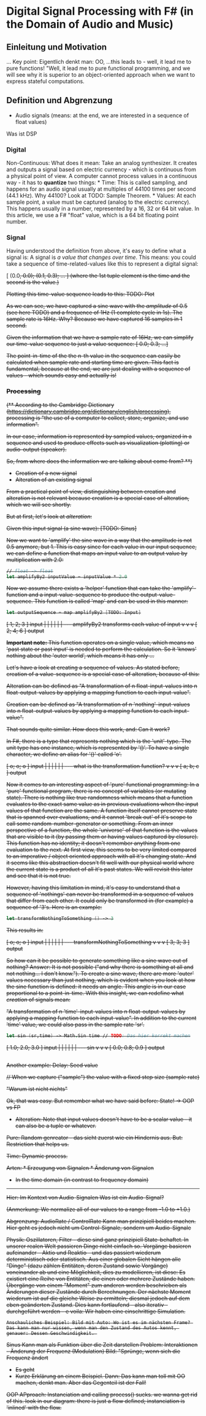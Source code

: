 
# Digital Signal Processing with F# (in the Domain of Audio and Music)

## Einleitung und Motivation

... 
Key point: Eigentlich denkt man: OO,  ...this leads to - well, it lead me to pure functions!
"Well, it lead me to pure functional programming, and we will see why it is superior to an object-oriented approach when we want to express stateful computations.

## Definition und Abgrenzung

* Audio signals (means: at the end, we are interested in a sequence of float values)

Was ist DSP

### Digital
Non-Continuous: What does it mean: Take an analog synthesizer. It creates and outputs a signal based on electric currency - which is continuous from a physical point of view. A computer cannot process values in a continuous way - it has to **quantize** two things:
    * Time: This is called sampling, and happens for an audio signal usually at multiples of 44100 times per second (44.1 kHz). Why 44100? Look at TODO: Sample Theorem.
    * Values: At each sample point, a value must be captured (analog to the electric currency). This happens usually in a number, represented by a 16, 32 or 64 bit value. In this article, we use a F# "float" value, which is a 64 bit floating point number.

### Signal
Having understood the definition from above, it's easy to define what a signal is: A signal is *a value that changes over time*. This means: you could take a sequence of time-related-values like this to represent a digital signal:

[ (0.0<s>, 0.0); (0.1<s>, 0.3); ... ]
(where the 1st tuple element is the time and the second is the value.)

Plotting this time-value sequence leads to this:
TODO: Plot

As we can see, we have captured a sine wave with the *amplitude* of 0.5 (see here TODO) and a frequence of 1Hz (1 complete cycle in 1s). The sample rate is 16Hz. Why? Because we have captured 16 samples in 1 second.

Given the information that we have a sample rate of 16Hz, we can simplify our time-value sequence to just a value sequence:
[ 0.0; 0.3; ...]

The point-in-time of the the n-th value in the sequence can easily be calculated when sample rate and starting time are given. This fact is fundamental, because at the end, we are just dealing with a sequence of values - which sounds easy and actually is!

### Processing

(**
According to the Cambridge Dictionary (https://dictionary.cambridge.org/dictionary/english/processing), processing is "the use of a computer to collect, store, organize, and use information".

In our case, information is represented by sampled values, organized in a sequence and used to produce effects such as visualization (plotting) or audio-output (speaker).

So, from where does the information we are talking about come from?
**)

* Creation of a new signal
* Alteration of an existing signal

From a practical point of view, distinguishing between creation and alteration is not relevant because creation is a special case of alteration, which we will see shortly.

But at first, let's look at *alteration*:

Given this input signal (a sine wave):
[TODO: Sinus]

Now we want to 'amplify' the sine wave in a way that the amplitude is not 0.5 anymore, but 1. This is easy since for each value in our input sequence, we can define a function that maps an input value to an output value by multiplication with 2.0:

```fsharp
// float -> float
let amplifyBy2 inputValue = inputValue * 2.0
```

Now we assume there exists a 'helper' function that can take the 'amplify'-function and a input-value-sequence to produce the output-value-sequence. This function is called 'map' and can be used in this manner:

```fsharp
let outputSequence = map amplifyBy2 [TODO: Input]
```

[ 1; 2; 3 ]   input
  |  |  |
  |  |  | --- amplifyBy2 transforms each value of input
  v  v  v
[ 2; 4; 6 ]   output


**Important note:** This function operates on a single value, which means no 'past state or past input' is needed to perform the calculation. So it 'knows' nothing about the 'outer world', which means it has only ...

Let's have a look at creating a sequence of values. As stated before, creation of a value-sequence is a special case of alteration, because of this:

Alteration can be defined as "A transformation of n float-input-values into n float-output-values by applying a mapping function to each input-value". 

Creation can be defined as "A transformation of n 'nothing'-input-values into n float-output-values by applying a mapping function to each input-value".

That sounds quite similar. How does this work, and: Can it work?

In F#, there is a type that represents nothing which is the 'unit'-type. The unit type has one instance, which is represented by '()'. To have a single character, we define an alias for '()' called 'o'.

[ o; o; o ]   input
  |  |  |
  |  |  | --- what is the transformation function?
  v  v  v
[ a; b; c ]   output

Now it comes to an interesting aspect of 'pure' functional programming: In a 'pure' functional program, there is no concept of variables (or mutating state). There is nothing like true randomness which means that a function evaluates to the exact same value as in previous evaluations when the input values of that function are the same. A function itself cannot preserve state that is spanned over evaluations, and it cannot 'break out' of it's scope to call some random-number-generator or something. From an inner perspective of a function, the whole 'universe' of that function is the values that are visible to it (by passing them or having values captured by closure). This function has no identity; it doesn't remember anything from one evaluation to the next. At first view, this seems to be very limited compared to an imperative / object oriented approach with all it's changing state. And it seems like this abstraction doesn't fit well with our physical world where the current state is a product of all it's past states. We will revisit this later and see that it is not true.

However, having this limitation in mind, it's easy to understand that a sequence of 'nothings' can never be transformed in a sequence of values that differ from each other. It could only be transformed in (for example) a sequence of '3's. Here is an example:

```fsharp
let transformNothingToSomething () -> 3
```

This results in:

[ o; o; o ]   input
  |  |  |
  |  |  | --- transformNothingToSomething
  v  v  v
[ 3; 3; 3 ]   output

So how can it be possible to generate something like a sine wave out of nothing? Answer: It is not possible ("and why there is something at all and not nothing... I don't know."). To create a sine wave, there are more 'outer' values necessary than just nothing, which is evident when you look at how the sine function is defined: it needs an angle. This angle is in our case proportional to a point-in-time. With this insight, we can redefine what *creation* of signals mean:

"A transformation of n 'time'-input-values into n float-output-values by applying a mapping function to each input-value". In addition to the current 'time' value, we could also pass in the sample rate 'sr'.

```fsharp
let sin (sr,time) -> Math.Sin time // TODO: Das hier korrekt machen
```

[ 1.0; 2.0; 3.0 ]   input
   |    |    | 
   |    |    |  --- sin
   v    v    v
[ 0.0; 0.8; 0.9 ]  output


## 


Another example: Delay: Seed value

// When we capture ("sample") the value with a fixed step size (sample rate)


"Warum ist nicht nichts"

Ok, that was easy. But remember what we have said before: State!
-> OOP vs FP


* Alteration: Note that input values doesn't have to be a scalar value - it can also be a tuple or whatever.

Pure: Random genreator - das sieht zuerst wie ein Hindernis aus. But: Restriction that helps us.

Time: Dynamic process.

Arten:
    * Erzeugung von Signalen
    * Änderung von Signalen

* In the time domain (in contrast to frequency domain)

---
Hier: Im Kontext von Audio-Signalen
    Was ist ein Audio-Signal?

(Anmerkung: We normalize all of our values to a range from -1.0 to +1.0.)

Abgrenzung: AudioRate / ControlRate
    Kann man prinzipiell beides machen. Hier geht es jedoch nicht um Control-Signale, sondern um Audio-Signale

Physik:
    Oszillatoren, Filter - diese sind ganz prinzipiell State-behaftet. In unserer realen Welt passieren Dinge nicht einfach so. Vorgänge basieren aufeinander - Aktio und Reaktio - und das passiert wiederum deterministisch oder statistisch. Aus einer globalen Sicht hängen alle "Dinge" (dazu zählen Entitäten, deren Zustand sowie Vorgänge) voneinander ab und eine Möglichkeit, dies zu modellieren, ist diese: Es existiert eine Reihe von Entitäten, die einen oder mehrere Zustände haben. Übergänge von einem "Moment" zum anderen werden beschrieben als Änderungen dieser Zustände durch Berechnungen. Der nächste Moment wiederum ist auf die gleiche Weise zu ermitteln; diesmal jedoch auf dem eben geänderten Zustand. Dies kann fortlaufend - also iterativ - durchgeführt werden - e voila: Wir haben eine einschrittige Simulation.

    Anschauliches Beispiel: Bild mit Auto: Wo ist es im nächsten Frame? Das kann man nur wissen, wenn man den Zustand des Autos kennt, genauer: Dessen Geschwindigkeit. 


Sinus
    Kann man als Funktion über die Zeit darstellen
    Problem: Interaktionen - Änderung der Frequenz (Modulation)
    Bild: "Sprünge, wenn sich die Frequenz ändert


* Es geht
* Kurze Erklärung an einem Beispiel. Dann: Das kann man toll mit OO machen, denkt man. Aber das Gegenteil ist der Fall!


OOP APproach: Instanciation and calling process() sucks. we wanna get rid of this.
look in our diagram: there is just a flow defined; instanciation is 'inlined' with the flow.

